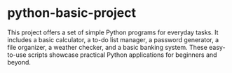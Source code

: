 # python-basic-project
This project offers a set of simple Python programs for everyday tasks. It includes a basic calculator, a to-do list manager, a password generator, a file organizer, a weather checker, and a basic banking system. These easy-to-use scripts showcase practical Python applications for beginners and beyond.
